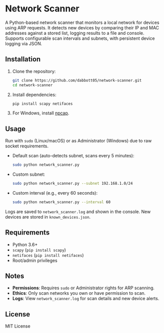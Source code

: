 # Network Scanner

A Python-based network scanner that monitors a local network for devices using ARP requests. It detects new devices by comparing their IP and MAC addresses against a stored list, logging results to a file and console. Supports configurable scan intervals and subnets, with persistent device logging via JSON.

## Installation

1. Clone the repository:
   ```bash
   git clone https://github.com/dabbott05/network-scanner.git
   cd network-scanner
   ```
2. Install dependencies:
   ```bash
   pip install scapy netifaces
   ```
3. For Windows, install [npcap](https://nmap.org/npcap/).

## Usage

Run with `sudo` (Linux/macOS) or as Administrator (Windows) due to raw socket requirements.

- Default scan (auto-detects subnet, scans every 5 minutes):
  ```bash
  sudo python network_scanner.py
  ```
- Custom subnet:
  ```bash
  sudo python network_scanner.py --subnet 192.168.1.0/24
  ```
- Custom interval (e.g., every 60 seconds):
  ```bash
  sudo python network_scanner.py --interval 60
  ```

Logs are saved to `network_scanner.log` and shown in the console. New devices are stored in `known_devices.json`.

## Requirements

- Python 3.6+
- `scapy` (`pip install scapy`)
- `netifaces` (`pip install netifaces`)
- Root/admin privileges

## Notes

- **Permissions**: Requires `sudo` or Administrator rights for ARP scanning.
- **Ethics**: Only scan networks you own or have permission to scan.
- **Logs**: View `network_scanner.log` for scan details and new device alerts.

## License

MIT License
